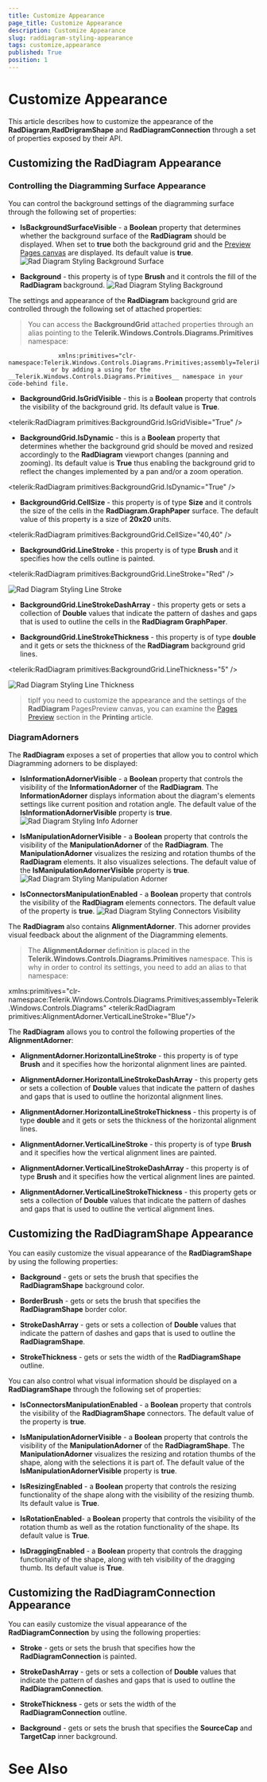 ```yaml
---
title: Customize Appearance
page_title: Customize Appearance
description: Customize Appearance
slug: raddiagram-styling-appearance
tags: customize,appearance
published: True
position: 1
---
```


# Customize Appearance



This article describes how to customize the appearance of the __RadDiagram__,__RadDrigramShape__ and __RadDiagramConnection__ through a set of properties exposed by their API.
	  

## Customizing the RadDiagram Appearance

### Controlling the Diagramming Surface Appearance

You can control the background settings of the diagramming surface through the following set of properties:

* __IsBackgroundSurfaceVisible__ - a __Boolean__ property that determines whether the background surface of the __RadDiagram__ should be displayed. When set to __true__ both the background grid and the [Preview Pages canvas](a0973f36-f74e-44df-ac8f-d124c3e948aa#PagesPreview) are displayed. Its default value is __true__.
				![Rad Diagram Styling Background Surface](images/RadDiagram_Styling_BackgroundSurface.png)

* __Background__ - this property is of type __Brush__ and it controls the fill of the __RadDiagram__ background.
				![Rad Diagram Styling Background](images/RadDiagram_Styling_Background.png)

The settings and appearance of the __RadDiagram__ background grid are controlled through the following set of attached properties:
			  

>You can access the __BackgroundGrid__ attached properties through an alias pointing to the __Telerik.Windows.Controls.Diagrams.Primitives__ namespace:
			  
				  xmlns:primitives="clr-namespace:Telerik.Windows.Controls.Diagrams.Primitives;assembly=Telerik.Windows.Controls.Diagrams"
				or by adding a using for the __Telerik.Windows.Controls.Diagrams.Primitives__ namespace in your code-behind file.
			  

* __BackgroundGrid.IsGridVisible__ - this is a __Boolean__ property that controls the visibility of the background grid. Its default value is __True__.
				

	
 <telerik:RadDiagram primitives:BackgroundGrid.IsGridVisible="True" />					  
				



* __BackgroundGrid.IsDynamic__ - this is a __Boolean__ property that determines whether the background grid should be moved and resized accordingly to the __RadDiagram__ viewport changes (panning and zooming). Its default value is __True__ thus enabling the background grid to reflect the changes implemented by a pan and/or a zoom operation.
				

	
 <telerik:RadDiagram primitives:BackgroundGrid.IsDynamic="True" />					  
				



* __BackgroundGrid.CellSize__ - this property is of type __Size__ and it controls the size of the cells in the __RadDiagram.GraphPaper__ surface. The default value of this property is a size of __20x20__ units.
				

	
 <telerik:RadDiagram primitives:BackgroundGrid.CellSize="40,40" />					  
					  



* __BackgroundGrid.LineStroke__ - this property is of type __Brush__ and it specifies how the cells outline is painted.
				

	
<telerik:RadDiagram primitives:BackgroundGrid.LineStroke="Red" />  					  
					  

![Rad Diagram Styling Line Stroke](images/RadDiagram_Styling_LineStroke.png)

* __BackgroundGrid.LineStrokeDashArray__ - this property gets or sets a collection of __Double__ values that indicate the pattern of dashes and gaps that is used to outline the cells in the __RadDiagram GraphPaper__.
				

* __BackgroundGrid.LineStrokeThickness__ - this property is of type __double__ and it gets or sets the thickness of the __RadDiagram__ background grid lines.
				

	
<telerik:RadDiagram primitives:BackgroundGrid.LineThickness="5" />					  
					  

![Rad Diagram Styling Line Thickness](images/RadDiagram_Styling_LineThickness.png)

>tipIf you need to customize the appearance and the settings of the __RadDiagram__ PagesPreview canvas, you can examine the [Pages Preview](a0973f36-f74e-44df-ac8f-d124c3e948aa#PagesPreview) section in the __Printing__ article.
			

### DiagramAdorners

The __RadDiagram__ exposes a set of properties that allow you to control which Diagramming adorners to be displayed:
			

* __IsInformationAdornerVisible__ - a __Boolean__ property that controls the visibility of the __InformationAdorner__ of the __RadDiagram__. The __InformationAdorner__ displays information about the diagram's elements settings like current position and rotation angle. The default value of the __IsInformationAdornerVisible__ property is __true__.
				![Rad Diagram Styling Info Adorner](images/RadDiagram_Styling_InfoAdorner.png)

* __IsManipulationAdornerVisible__ - a __Boolean__ property that controls the visibility of the __ManipulationAdorner__ of the __RadDiagram__. The __ManipulationAdorner__ visualizes the resizing and rotation thumbs of the __RadDiagram__ elements. It also visualizes selections. The default value of the __IsManipulationAdornerVisible__ property is __true__.
				![Rad Diagram Styling Manipulation Adorner](images/RadDiagram_Styling_ManipulationAdorner.png)

* __IsConnectorsManipulationEnabled__ - a __Boolean__ property that controls the visibility of the __RadDiagram__ elements connectors. The default value of the property is __true__.
				![Rad Diagram Styling Connectors Visibility](images/RadDiagram_Styling_ConnectorsVisibility.png)

The __RadDiagram__ also contains __AlignmentAdorner__. This adorner provides visual feedback about the alignment of the Diagramming elements.
			

>The __AlignmentAdorner__ definition is placed in the __Telerik.Windows.Controls.Diagrams.Primitives__ namespace. This is why in order to control its settings, you need to add an alias to that namespace:
			  

	
xmlns:primitives="clr-namespace:Telerik.Windows.Controls.Diagrams.Primitives;assembly=Telerik.Windows.Controls.Diagrams"
<telerik:RadDiagram primitives:AlignmentAdorner.VerticalLineStroke="Blue"/>				 
				 



The __RadDiagram__ allows you to control the following properties of the __AlignmentAdorner__:
			

* __AlignmentAdorner.HorizontalLineStroke__ - this property is of type __Brush__ and it specifies how the horizontal alignment lines are painted.
				

* __AlignmentAdorner.HorizontalLineStrokeDashArray__ - this property gets or sets a collection of __Double__ values that indicate the pattern of dashes and gaps that is used to outline the horizontal alignment lines.
				

* __AlignmentAdorner.HorizontalLineStrokeThickness__ - this property is of type __double__ and it gets or sets the thickness of the horizontal alignment lines.
				

* __AlignmentAdorner.VerticalLineStroke__ - this property is of type __Brush__ and it specifies how the vertical alignment lines are painted.
				

* __AlignmentAdorner.VerticalLineStrokeDashArray__ - this property is of type __Brush__ and it specifies how the vertical alignment lines are painted.
				

* __AlignmentAdorner.VerticalLineStrokeThickness__ - this property gets or sets a collection of __Double__ values that indicate the pattern of dashes and gaps that is used to outline the vertical alignment lines.
				

## Customizing the RadDiagramShape Appearance

You can easily customize the visual appearance of the __RadDiagramShape__ by using the following properties:
		

* __Background__ - gets or sets the brush that specifies the __RadDiagramShape__ background color.
			

* __BorderBrush__ - gets or sets the brush that specifies the __RadDiagramShape__ border color.
			

* __StrokeDashArray__ - gets or sets a collection of __Double__ values that indicate the pattern of dashes and gaps that is used to outline the __RadDiagramShape__.
			

* __StrokeThickness__ - gets or sets the width of the __RadDiagramShape__ outline.
			

You can also control what visual information should be displayed on a __RadDiagramShape__ through the following set of properties:
		

* __IsConnectorsManipulationEnabled__ - a __Boolean__ property that controls the visibility of the __RadDiagramShape__ connectors. The default value of the property is __true__.
			

* __IsManipulationAdornerVisible__ - a __Boolean__ property that controls the visibility of the __ManipulationAdorner__ of the __RadDiagramShape__. The __ManipulationAdorner__ visualizes the resizing and rotation thumbs of the shape, along with the selections it is part of. The default value of the __IsManipulationAdornerVisible__ property is __true__.
			

* __IsResizingEnabled__ - a __Boolean__ property that controls the resizing functionality of the shape along with the visibility of the resizing thumb. Its default value is __True__.
			

* __IsRotationEnabled__- a __Boolean__ property that controls the visibility of the rotation thumb as well as the rotation functionality of the shape. Its default value is __True__.
			

* __IsDraggingEnabled__ - a __Boolean__ property that controls the dragging functionality of the shape, along with teh visibility of the dragging thumb. Its default value is __True__.
			

## Customizing the RadDiagramConnection Appearance

You can easily customize the visual appearance of the __RadDiagramConnection__ by using the following properties:
		

* __Stroke__ - gets or sets the brush that specifies how the __RadDiagramConnection__ is painted.
			

* __StrokeDashArray__ - gets or sets a collection of __Double__ values that indicate the pattern of dashes and gaps that is used to outline the __RadDiagramConnection__.
			

* __StrokeThickness__ - gets or sets the width of the __RadDiagramConnection__ outline.
			

* __Background__ - gets or sets the brush that specifies the __SourceCap__ and __TargetCap__ inner background.
			

# See Also
